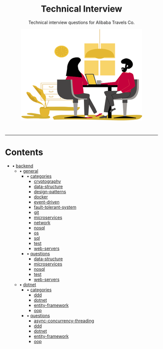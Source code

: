 <h1 align="center">
    Technical Interview
</h1>

<p align="center">
    Technical interview questions for Alibaba Travels Co.
</p>

<p align="center">
    <img src="./interview.png" width="400" height="300" />
</p>

</br>

---

# Contents

- • [backend](./backend)
    - • [general](./backend/general)
        - • [categories](./backend/general/categories)
            -  [cryptography](./backend/general/categories/cryptography.md)
            -  [data-structure](./backend/general/categories/data-structure.md)
            -  [design-patterns](./backend/general/categories/design-patterns.md)
            -  [docker](./backend/general/categories/docker.md)
            -  [event-driven](./backend/general/categories/event-driven.md)
            -  [fault-tolerant-system](./backend/general/categories/fault-tolerant-system.md)
            -  [git](./backend/general/categories/git.md)
            -  [microservices](./backend/general/categories/microservices.md)
            -  [network](./backend/general/categories/network.md)
            -  [nosql](./backend/general/categories/nosql.md)
            -  [os](./backend/general/categories/os.md)
            -  [sql](./backend/general/categories/sql.md)
            -  [test](./backend/general/categories/test.md)
            -  [web-servers](./backend/general/categories/web-servers.md)
        - • [questions](./backend/general/questions)
            - [data-structure](./backend/general/questions/data-structure.md)
            - [microservices](./backend/general/questions/microservices.md)
            - [nosql](./backend/general/questions/nosql.md)
            - [test](./backend/general/questions/test.md)
            - [web-servers](./backend/general/questions/web-servers.md)
    - • [dotnet](./backend/dotnet)
        - • [categories](./backend/dotnet/categories)
            - [ddd](./backend/dotnet/categories/ddd.md)
            - [dotnet](./backend/dotnet/categories/dotnet.md)
            - [entity-framework](./backend/dotnet/categories/entity-framework.md)
            - [oop](./backend/dotnet/categories/oop.md)
        - • [questions](./backend/dotnet/questions)
            - [async-concurrency-threading](./backend/dotnet/questions/async-concurrency-threading.md)
            - [ddd](./backend/dotnet/questions/ddd.md)
            - [dotnet](./backend/dotnet/questions/dotnet.md)
            - [entity-framework](./backend/dotnet/questions/entity-framework.md)
            - [oop](./backend/dotnet/questions/oop.md)
